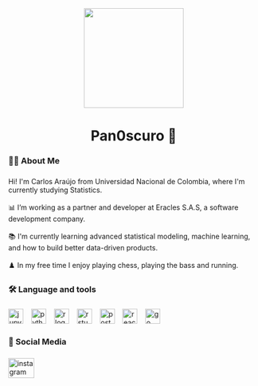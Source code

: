 <div align="center">
  <img height="200" src="https://external-content.duckduckgo.com/iu/?u=http%3A%2F%2Fimageshack.us%2Fa%2Fimg829%2F7830%2Fgriffinh.gif&f=1&nofb=1&ipt=ca197370258dcfc89739719792a7c708318c298df83099b76e221eb7d279b128" />
</div>

###

<h1 align="center">Pan0scuro 🍞</h1>

###

<h3 align="left">👩‍💻 About Me</h3>

###

<p align="left">
  Hi! I'm Carlos Araújo from Universidad Nacional de Colombia, where I'm currently studying Statistics.<br><br>
  📊 I’m working as a partner and developer at Eracles S.A.S, a software development company.<br><br>
  📚 I'm currently learning advanced statistical modeling, machine learning, and how to build better data-driven products.<br><br>
  ♟️ In my free time I enjoy playing chess, playing the bass and running.
</p>

###

<h3 align="left">🛠 Language and tools</h3>

###

<div align="left">
  <img src="https://cdn.jsdelivr.net/gh/devicons/devicon/icons/jupyter/jupyter-original.svg" height="30" alt="jupyter logo" />
  <img width="8" />
  <img src="https://cdn.jsdelivr.net/gh/devicons/devicon/icons/python/python-original.svg" height="30" alt="python logo" />
  <img width="8" />
  <img src="https://cdn.jsdelivr.net/gh/devicons/devicon/icons/r/r-original.svg" height="30" alt="r logo" />
  <img width="8" />
  <img src="https://cdn.jsdelivr.net/gh/devicons/devicon/icons/rstudio/rstudio-original.svg" height="30" alt="rstudio logo" />
  <img width="8" />
  <img src="https://cdn.jsdelivr.net/gh/devicons/devicon/icons/postgresql/postgresql-original.svg" height="30" alt="postgresql logo" />
  <img width="8" />
  <img src="https://cdn.jsdelivr.net/gh/devicons/devicon/icons/react/react-original.svg" height="30" alt="react logo" />
  <img width="8" />
  <img src="https://cdn.jsdelivr.net/gh/devicons/devicon/icons/go/go-original.svg" height="30" alt="go logo" />
</div>

###

<h3 align="left">📱 Social Media</h3>

###

<div align="left">
  <a href="https://www.instagram.com/pan0scuro/" target="_blank">
    <img src="https://raw.githubusercontent.com/maurodesouza/profile-readme-generator/master/src/assets/icons/social/instagram/default.svg" width="52" height="40" alt="instagram logo" />
  </a>
</div>
